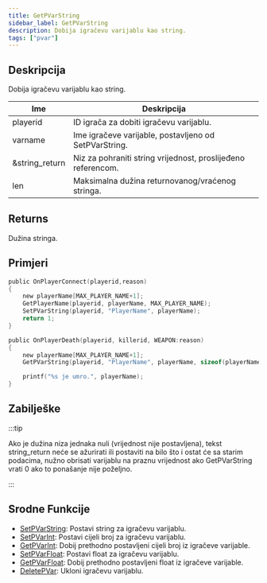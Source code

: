 ```yaml
---
title: GetPVarString
sidebar_label: GetPVarString
description: Dobija igračevu varijablu kao string.
tags: ["pvar"]
---
```


## Deskripcija

Dobija igračevu varijablu kao string.

| Ime            | Deskripcija                                                  |
| -------------- | ------------------------------------------------------------ |
| playerid       | ID igrača za dobiti igračevu varijablu.                      |
| varname        | Ime igračeve varijable, postavljeno od SetPVarString.        |
| &string_return | Niz za pohraniti string vrijednost, proslijeđeno referencom. |
| len            | Maksimalna dužina returnovanog/vraćenog stringa.             |

## Returns

Dužina stringa.

## Primjeri

```c
public OnPlayerConnect(playerid,reason)
{
    new playerName[MAX_PLAYER_NAME+1];
    GetPlayerName(playerid, playerName, MAX_PLAYER_NAME);
    SetPVarString(playerid, "PlayerName", playerName);
    return 1;
}

public OnPlayerDeath(playerid, killerid, WEAPON:reason)
{
    new playerName[MAX_PLAYER_NAME+1];
    GetPVarString(playerid, "PlayerName", playerName, sizeof(playerName));

    printf("%s je umro.", playerName);
}
```

## Zabilješke

:::tip

Ako je dužina niza jednaka nuli (vrijednost nije postavljena), tekst string_return neće se ažurirati ili postaviti na bilo što i ostat će sa starim podacima, nužno obrisati varijablu na praznu vrijednost ako GetPVarString vrati 0 ako to ponašanje nije poželjno.

:::

## Srodne Funkcije

- [SetPVarString](SetPVarString): Postavi string za igračevu varijablu.
- [SetPVarInt](SetPVarInt): Postavi cijeli broj za igračevu varijablu.
- [GetPVarInt](GetPVarInt): Dobij prethodno postavljeni cijeli broj iz igračeve varijable.
- [SetPVarFloat](SetPVarFloat): Postavi float za igračevu varijablu.
- [GetPVarFloat](GetPVarFloat): Dobij prethodno postavljeni float iz igračeve varijable.
- [DeletePVar](DeletePVar): Ukloni igračevu varijablu.
